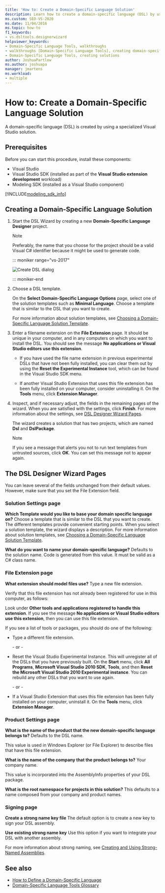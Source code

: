 ```yaml
---
title: 'How to: Create a Domain-Specific Language Solution'
description: Learn how to create a domain-specific language (DSL) by using a specialized Visual Studio solution.
ms.custom: SEO-VS-2020
ms.date: 11/04/2016
ms.topic: how-to
f1_keywords:
- vs.dsltools.designerwizard
helpviewer_keywords:
- Domain-Specific Language Tools, walkthroughs
- walkthroughs [Domain-Specific Language Tools], creating domain-specific language
- Domain-Specific Language Tools, creating solutions
author: JoshuaPartlow
ms.author: joshuapa
manager: jmartens
ms.workload:
- multiple
---
```

# How to: Create a Domain-Specific Language Solution
A domain-specific language (DSL) is created by using a specialized Visual Studio solution.

## Prerequisites

Before you can start this procedure, install these components:

- Visual Studio
- Visual Studio SDK (installed as part of the **Visual Studio extension development** workload)
- Modeling SDK (installed as a Visual Studio component)

[!INCLUDE[modeling_sdk_info](includes/modeling_sdk_info.md)]

## Creating a Domain-Specific Language Solution

1. Start the DSL Wizard by creating a new **Domain-Specific Language Designer** project.

   > [!NOTE]
   > Preferably, the name that you choose for the project should be a valid Visual C# identifier because it might be used to generate code.

   ::: moniker range="vs-2017"

   ![Create DSL dialog](../modeling/media/create_dsldialog.png)

   ::: moniker-end

2. Choose a DSL template.

    On the **Select Domain-Specific Language Options** page, select one of the solution templates such as **Minimal Language**. Choose a template that is similar to the DSL that you want to create.

    For more information about solution templates, see [Choosing a Domain-Specific Language Solution Template](../modeling/choosing-a-domain-specific-language-solution-template.md).

3. Enter a filename extension on the **File Extension** page. It should be unique in your computer, and in any computers on which you want to install the DSL. You should see the message **No applications or Visual Studio editors use this extension**.

   - If you have used the file name extension in previous experimental DSLs that have not been fully installed, you can clear them out by using the **Reset the Experimental Instance** tool, which can be found in the Visual Studio SDK menu.

   - If another Visual Studio Extension that uses this file extension has been fully installed on your computer, consider uninstalling it. On the **Tools** menu, click **Extension Manager**.

4. Inspect, and if necessary adjust, the fields in the remaining pages of the wizard. When you are satisfied with the settings, click **Finish**. For more information about the settings, see [DSL Designer Wizard Pages](#settings).

    The wizard creates a solution that has two projects, which are named **Dsl** and **DslPackage**.

   > [!NOTE]
   > If you see a message that alerts you not to run text templates from untrusted sources, click **OK**. You can set this message not to appear again.

## <a name="settings"></a> The DSL Designer Wizard Pages
 You can leave several of the fields unchanged from their default values. However, make sure that you set the File Extension field.

### Solution Settings page
 **Which Template would you like to base your domain specific language on?**
 Choose a template that is similar to the DSL that you want to create. The different templates provide convenient starting points. When you select a solution template, the wizard displays a description. For more information about solution templates, see [Choosing a Domain-Specific Language Solution Template](../modeling/choosing-a-domain-specific-language-solution-template.md).

 **What do you want to name your domain-specific language?**
 Defaults to the solution name. Code is generated from this value. It must be valid as a C# class name.

### File Extension page
 **What extension should model files use?**
 Type a new file extension.

 Verify that this file extension has not already been registered for use in this computer, as follows:

 Look under **Other tools and applications registered to handle this extension**. If you see the message **No applications or Visual Studio editors use this extension**, then you can use this file extension.

 If you see a list of tools or packages, you should do one of the following:

- Type a different file extension.

     \- or -

- Reset the Visual Studio Experimental Instance. This will unregister all of the DSLs that you have previously built. On the **Start** menu, click **All Programs**, **Microsoft Visual Studio 2010 SDK**, **Tools**, and then **Reset the Microsoft Visual Studio 2010 Experimental instance**. You can rebuild any other DSLs that you want to use again.

     \- or -

- If a Visual Studio Extension that uses this file extension has been fully installed on your computer, uninstall it. On the **Tools** menu, click **Extension Manager**.

### Product Settings page
 **What is the name of the product that the new domain-specific language belongs to?**
 Defaults to the DSL name.

 This value is used in Windows Explorer (or File Explorer) to describe files that have this file extension.

 **What is the name of the company that the product belongs to?**
 Your company name.

 This value is incorporated into the AssemblyInfo properties of your DSL package.

 **What is the root namespace for projects in this solution?**
 This defaults to a name composed from your company and product names.

### Signing page
 **Create a strong name key file**
 The default option is to create a new key to sign your DSL assembly.

 **Use existing strong name key**
 Use this option if you want to integrate your DSL with another assembly.

 For more information about strong naming, see [Creating and Using Strong-Named Assemblies](/dotnet/standard/assembly/create-use-strong-named).

## See also

- [How to Define a Domain-Specific Language](../modeling/how-to-define-a-domain-specific-language.md)
- [Domain-Specific Language Tools Glossary](/previous-versions/bb126564(v=vs.100))